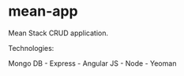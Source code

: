 # mean-app

Mean Stack CRUD application.

Technologies:

Mongo DB - Express - Angular JS - Node - Yeoman
